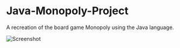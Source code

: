 # Java-Monopoly-Project
A recreation of the board game Monopoly using the Java language.

![Screenshot](https://github.com/jackloague1/Java-Monopoly-Project/tree/main/game-screenshot.png)
